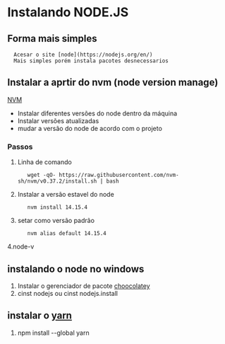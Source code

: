 # Instalando NODE.JS

## Forma mais simples

      Acesar o site [node](https://nodejs.org/en/)
      Mais simples porém instala pacotes desnecessarios 
    
## Instalar a aprtir do nvm (node version manage)
  
  [NVM](https://github.com/nvm-sh/nvm) 
  
  - Instalar diferentes versões do node dentro da máquina
  - Instalar versões atualizadas
  - mudar a versão do node de acordo com o projeto
  
  ### Passos
  
  1. Linha de comando 
      
            wget -qO- https://raw.githubusercontent.com/nvm-sh/nvm/v0.37.2/install.sh | bash
  2. Instalar a versão estavel do node
      
            nvm install 14.15.4
  3. setar como versão padrão
            
            nvm alias default 14.15.4
  4.node-v
  
## instalando o node no windows

  1. Instalar o gerenciador de pacote [choocolatey](https://chocolatey.org/install)
  2. cinst nodejs ou cinst nodejs.install

## instalar o [yarn](https://classic.yarnpkg.com/en/)

  1. npm install --global yarn
  
  

      
  
  
  
    
